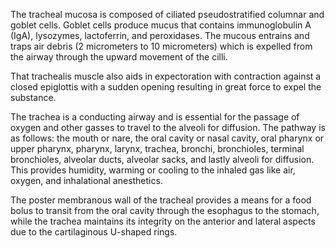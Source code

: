 The tracheal mucosa is composed of ciliated pseudostratified columnar and goblet cells. Goblet cells produce mucus that contains immunoglobulin A (IgA), lysozymes, lactoferrin, and peroxidases. The mucous entrains and traps air debris (2 micrometers to 10 micrometers) which is expelled from the airway through the upward movement of the cilli.

That trachealis muscle also aids in expectoration with contraction against a closed epiglottis with a sudden opening resulting in great force to expel the substance.

The trachea is a conducting airway and is essential for the passage of oxygen and other gasses to travel to the alveoli for diffusion. The pathway is as follows: the mouth or nare, the oral cavity or nasal cavity, oral pharynx or upper pharynx, pharynx, larynx, trachea, bronchi, bronchioles, terminal bronchioles, alveolar ducts, alveolar sacks, and lastly alveoli for diffusion. This provides humidity, warming or cooling to the inhaled gas like air, oxygen, and inhalational anesthetics.

The poster membranous wall of the tracheal provides a means for a food bolus to transit from the oral cavity through the esophagus to the stomach, while the trachea maintains its integrity on the anterior and lateral aspects due to the cartilaginous U-shaped rings.